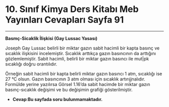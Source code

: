 # 10. Sınıf Kimya Ders Kitabı Meb Yayınları Cevapları Sayfa 91

---

**Basmç-Sicaklik İlişkisi (Gay Lussac Yasası)**

Joseph Gay Lussac belirli bir miktar gazın sabit hacimli bir kapta basınç ve sıcaklık ilişkisini incelemiştir. Sıcaklık arttıkça gazın basıncının da arttığını gözlemlemiştir. Sabit hacimli, belirli bir miktar gazın basıncı ile mut|pk sıcaklığı doğru orantılıdır.

Örneğin sabit hacimli bir kapta belirli miktar gazın basıncı 1 atm, sıcaklığı ise 27 °C olsun. Gazın basıncının 3 atm olması için sıcaklık artırıjjnalıdır. Formülde yerine yazılırsa Görsel 1.16’da sabit hacimde bir miktar gazın basınç-sıcaklık değişimi ve bu değişimin grafiği gösterilmiştir.

-   **Cevap**:**Bu sayfada soru bulunmamaktadır.**